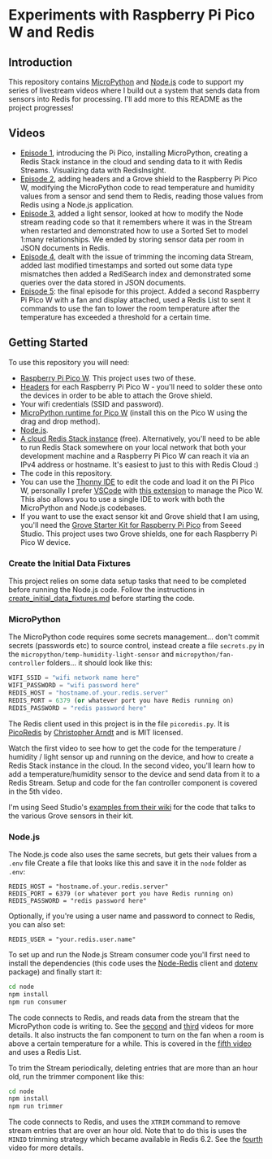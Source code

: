 # Experiments with Raspberry Pi Pico W and Redis

## Introduction

This repository contains [MicroPython](https://micropython.org/) and [Node.js](https://nodejs.org/en/) code to support my series of livestream videos where I build out a system that sends data from sensors into Redis for processing.  I'll add more to this README as the project progresses!

## Videos

* [Episode 1](https://www.youtube.com/watch?v=8Q3jK5CAfNQ), introducing the Pi Pico, installing MicroPython, creating a Redis Stack instance in the cloud and sending data to it with Redis Streams.  Visualizing data with RedisInsight.
* [Episode 2](https://www.youtube.com/watch?v=TQlsvxD6zRM), adding headers and a Grove shield to the Raspberry Pi Pico W, modifying the MicroPython code to read temperature and humidity values from a sensor and send them to Redis, reading those values from Redis using a Node.js application.
* [Episode 3](https://www.youtube.com/watch?v=0vw_vhouca8), added a light sensor, looked at how to modify the Node stream reading code so that it remembers where it was in the Stream when restarted and demonstrated how to use a Sorted Set to model 1:many relationships.  We ended by storing sensor data per room in JSON documents in Redis.
* [Episode 4](https://www.youtube.com/watch?v=MuaJzyUHmx0), dealt with the issue of trimming the incoming data Stream, added last modified timestamps and sorted out some data type mismatches then added a RediSearch index and demonstrated some queries over the data stored in JSON documents.
* [Episode 5](https://www.youtube.com/watch?v=ypQ4bjiKeRo): the final episode for this project.  Added a second Raspberry Pi Pico W with a fan and display attached, used a Redis List to sent it commands to use the fan to lower the room temperature after the temperature has exceeded a threshold for a certain time.

## Getting Started

To use this repository you will need:

* [Raspberry Pi Pico W](https://www.raspberrypi.com/documentation/microcontrollers/raspberry-pi-pico.html).  This project uses two of these.
* [Headers](https://shop.pimoroni.com/products/pico-header-pack?variant=32374935715923) for each Raspberry Pi Pico W - you'll need to solder these onto the devices in order to be able to attach the Grove shield.
* Your wifi credentials (SSID and password).
* [MicroPython runtime for Pico W](https://www.raspberrypi.com/documentation/microcontrollers/micropython.html) (install this on the Pico W using the drag and drop method).
* [Node.js](https://nodejs.org/en/download/).
* [A cloud Redis Stack instance](https://redis.com/try-free/) (free).  Alternatively, you'll need to be able to run Redis Stack somewhere on your local network that both your development machine and a Raspberry Pi Pico W can reach it via an IPv4 address or hostname.  It's easiest to just to this with Redis Cloud :)
* The code in this repository.
* You can use the [Thonny IDE](https://thonny.org/) to edit the code and load it on the Pi Pico W, personally I prefer [VSCode](https://code.visualstudio.com/) with [this extension](https://marketplace.visualstudio.com/items?itemName=paulober.pico-w-go) to manage the Pico W.  This also allows you to use a single IDE to work with both the MicroPython and Node.js codebases.
* If you want to use the exact sensor kit and Grove shield that I am using, you'll need the [Grove Starter Kit for Raspberry Pi Pico](https://www.seeedstudio.com/Grove-Starter-Kit-for-Raspberry-Pi-Pico-p-4851.html) from Seeed Studio.  This project uses two Grove shields, one for each Raspberry Pi Pico W device.

### Create the Initial Data Fixtures

This project relies on some data setup tasks that need to be completed before running the Node.js code.  Follow the instructions in [create_initial_data_fixtures.md](create_initial_data_fixtures.md) before starting the code.

### MicroPython

The MicroPython code requires some secrets management... don't commit secrets (passwords etc) to source control, instead create a file `secrets.py` in the `micropython/temp-humidity-light-sensor` and `micropython/fan-controller` folders... it should look like this:

```python
WIFI_SSID = "wifi network name here"
WIFI_PASSWORD = "wifi password here"
REDIS_HOST = "hostname.of.your.redis.server"
REDIS_PORT = 6379 (or whatever port you have Redis running on)
REDIS_PASSWORD = "redis password here"
```

The Redis client used in this project is in the file `picoredis.py`.  It is [PicoRedis](https://github.com/SpotlightKid/picoredis) by [Christopher Arndt](https://chrisarndt.de/) and is MIT licensed.

Watch the first video to see how to get the code for the temperature / humidity / light sensor up and running on the device, and how to create a Redis Stack instance in the cloud.  In the second video, you'll learn how to add a temperature/humidity sensor to the device and send data from it to a Redis Stream.  Setup and code for the fan controller component is covered in the 5th video.

I'm using Seed Studio's [examples from their wiki](https://wiki.seeedstudio.com/Grove_Shield_for_Pi_Pico_V1.0/) for the code that talks to the various Grove sensors in their kit.

### Node.js

The Node.js code also uses the same secrets, but gets their values from a `.env` file  Create a file that looks like this and save it in the `node` folder as `.env`:

```
REDIS_HOST = "hostname.of.your.redis.server"
REDIS_PORT = 6379 (or whatever port you have Redis running on)
REDIS_PASSWORD = "redis password here"
```

Optionally, if you're using a user name and password to connect to Redis, you can also set:

```
REDIS_USER = "your.redis.user.name"
```

To set up and run the Node.js Stream consumer code you'll first need to install the dependencies (this code uses the [Node-Redis](https://github.com/redis/node-redis) client and [dotenv](https://www.npmjs.com/package/dotenv) package) and finally start it:

```bash
cd node
npm install
npm run consumer
```

The code connects to Redis, and reads data from the stream that the MicroPython code is writing to.  See the [second](https://www.youtube.com/watch?v=TQlsvxD6zRM) and [third](https://www.youtube.com/watch?v=0vw_vhouca8) videos for more details.  It also instructs the fan component to turn on the fan when a room is above a certain temperature for a while.  This is covered in the [fifth video](https://www.youtube.com/watch?v=ypQ4bjiKeRo) and uses a Redis List.

To trim the Stream periodically, deleting entries that are more than an hour old, run the trimmer component like this:

```bash
cd node
npm install
npm run trimmer
```

The code connects to Redis, and uses the `XTRIM` command to remove stream entries that are over an hour old.  Note that to do this is uses the `MINID` trimming strategy which became available in Redis 6.2. See the [fourth](https://www.youtube.com/watch?v=MuaJzyUHmx0) video for more details.
